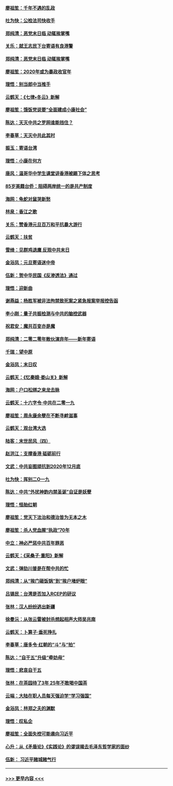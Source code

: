 #### [廖祖笙：千年不遇的乱政](../pages/nsc993/n11770373.md?t=01060822) 
#### [吐为快：公检法司快收手](../pages/nsc993/n11770359.md?t=01060822) 
#### [郑纯清：恶党末日临 动辄挨掌嘴](../pages/nsc993/n11769912.md?t=01060822) 
#### [关乐：就王志民下台寄语有良港警](../pages/nsc993/n11769903.md?t=01060822) 
#### [郑纯清：恶党末日临 动辄挨掌嘴](../pages/nsc993/n11769356.md?t=01060822) 
#### [廖祖笙：2020年或为暴政收官年](../pages/nsc993/n11768216.md?t=01060822) 
#### [理悟：别当郎中当推手](../pages/nsc993/n11768243.md?t=01060822) 
#### [云鹤天：《七律▪冬云》新解](../pages/nsc993/n11768204.md?t=01060822) 
#### [廖祖笙：饿饭党说要“全面建成小康社会”](../pages/nsc993/n11767482.md?t=01060822) 
#### [陈达：天灭中共之罗网谁能挡住？](../pages/nsc993/n11767465.md?t=01060822) 
#### [李春草：天灭中共此其时](../pages/nsc993/n11767452.md?t=01060822) 
#### [振玉：寄语台湾](../pages/nsc993/n11767432.md?t=01060822) 
#### [理悟：小康在何方](../pages/nsc993/n11767394.md?t=01060822) 
#### [唐风：温哥华中学生课堂讲香港被踢下体之思考](../pages/nsc993/n11766848.md?t=01060822) 
#### [85岁美籍台侨：阻碍两岸统一的是共产制度](../pages/nsc993/n11765043.md?t=01060822) 
#### [海网：龟蛇对鼠哭新愁](../pages/nsc993/n11764895.md?t=01060822) 
#### [林泉：香江之歌](../pages/nsc993/n11764415.md?t=01060822) 
#### [关乐：赞香港元旦百万和平抗暴大游行](../pages/nsc993/n11764382.md?t=01060822) 
#### [云鹤天：扶贫](../pages/nsc993/n11764245.md?t=01060822) 
#### [雪绮：见群鸡退鹰  反观中共末日](../pages/nsc993/n11762112.md?t=01060822) 
#### [金浴凤：元旦寄语迷中帝](../pages/nsc993/n11761788.md?t=01060822) 
#### [伍新：贺中华民国《反渗透法》通过](../pages/nsc993/n11761994.md?t=01060822) 
#### [理悟：迎新曲](../pages/nsc993/n11761152.md?t=01060822) 
#### [谢燕益：杨胜军被非法拘禁致死案之紧急报案举报控告函](../pages/nsc993/n11756134.md?t=01060822) 
#### [李小刚：量子共振检测与中共的脑控武器](../pages/nsc993/n11754518.md?t=01060822) 
#### [祝君安：魔共百变亦是魔](../pages/nsc993/n11754469.md?t=01060822) 
#### [郑纯清：二零二零年散伙演弃年——新年寄语](../pages/nsc993/n11754195.md?t=01060822) 
#### [千瑞：望中原](../pages/nsc993/n11754159.md?t=01060822) 
#### [金浴凤：末日叹](../pages/nsc993/n11752359.md?t=01060822) 
#### [云鹤天：《忆秦娥‧娄山关》新解](../pages/nsc993/n11752348.md?t=01060822) 
#### [海网：户口松绑之来龙去脉](../pages/nsc993/n11752328.md?t=01060822) 
#### [云鹤天：十六字令‧中共在二零一九](../pages/nsc993/n11752305.md?t=01060822) 
#### [廖祖笙：周永康余孽在不断寻衅滋事](../pages/nsc993/n11751013.md?t=01060822) 
#### [云鹤天：观台湾大选](../pages/nsc993/n11751007.md?t=01060822) 
#### [陆客：末世民风（四）](../pages/nsc993/n11749203.md?t=01060822) 
#### [赵洪江：支撑香港 砥砺前行](../pages/nsc993/n11748482.md?t=01060822) 
#### [文武：中共妄图顽抗到2020年12月底](../pages/nsc993/n11748446.md?t=01060822) 
#### [吐为快：挥别二O一九](../pages/nsc993/n11748411.md?t=01060822) 
#### [陈达：中共“外扰神韵内禁圣诞”自证是妖孽](../pages/nsc993/n11748226.md?t=01060822) 
#### [理悟：怪胎红朝](../pages/nsc993/n11748206.md?t=01060822) 
#### [廖祖笙：党天下法治和德治皆为无本之木](../pages/nsc993/n11748135.md?t=01060822) 
#### [廖祖笙：杀人党血腥“执政”70年](../pages/nsc993/n11745144.md?t=01060822) 
#### [中立：神必严惩中共百年罪恶](../pages/nsc993/n11744970.md?t=01060822) 
#### [云鹤天：《采桑子‧重阳》新解](../pages/nsc993/n11744948.md?t=01060822) 
#### [文武：弹劾川普是在帮中共的忙](../pages/nsc993/n11744758.md?t=01060822) 
#### [郑纯清：从“挨门砸饭锅”到“挨户堵炉眼”](../pages/nsc993/n11744745.md?t=01060822) 
#### [吕锡民：台湾是否加入RCEP的研议](../pages/nsc993/n11744701.md?t=01060822) 
#### [张林：汉人纷纷逃出新疆](../pages/nsc993/n11743530.md?t=01060822) 
#### [徐曼沅：从张云雷被封杀想起相声大师吴兆南](../pages/nsc993/n11741816.md?t=01060822) 
#### [云鹤天：卜算子‧垂死挣扎](../pages/nsc993/n11739956.md?t=01060822) 
#### [李春草：唐多令‧红朝的“斗”与“拍”](../pages/nsc993/n11739830.md?t=01060822) 
#### [陈达：“自干五”升级“牵妨母”](../pages/nsc993/n11739724.md?t=01060822) 
#### [理悟：悲哀自干五](../pages/nsc993/n11739547.md?t=01060822) 
#### [张林：在茶园待了3年 25年不敢喝中国茶](../pages/nsc993/n11739240.md?t=01060822) 
#### [云端：大陆在职人员每天强迫学“学习强国”](../pages/nsc993/n11738735.md?t=01060822) 
#### [金浴凤：林郑之夫的渊默](../pages/nsc993/n11737735.md?t=01060822) 
#### [理悟：叹私企](../pages/nsc993/n11737715.md?t=01060822) 
#### [廖祖笙：全面失控可能袭向习近平](../pages/nsc993/n11737704.md?t=01060822) 
#### [心升：从《矛盾论》《实践论》的谬误揭去毛泽东哲学家的面纱](../pages/nsc993/n11736962.md?t=01060822) 
#### [伍新： 习近平赌城赌气行](../pages/nsc993/n11736929.md?t=01060822) 

----
#### [ >>> 更早内容 <<< ](../indexes/nsc993-earlier.md)
